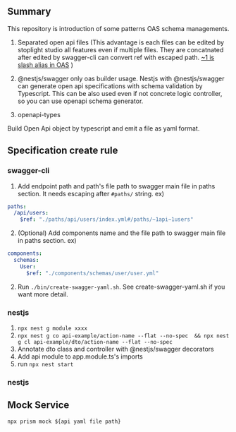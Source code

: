 ## Summary


This repository is introduction of some patterns OAS schema managements.

1. Separated open api files (This advantage is each files can be edited by stoplight studio all features even if multiple files. They are concatnated after edited by swagger-cli  can convert ref with escaped path. [~1 is slash alias in OAS](https://swagger.io/docs/specification/using-ref/) )

2. @nestjs/swagger only oas builder usage. Nestjs with @nestjs/swagger can generate open api specifications with schema validation by Typescript. This can be also used even if not concrete logic controller, so you can use openapi schema generator.

3. openapi-types

Build Open Api object by typescript and emit a file as yaml format.

## Specification create rule

### swagger-cli

1. Add endpoint path and path's file path to swagger main file in paths section. It needs escaping after `#paths/` string.
ex)
```yaml
paths:
  /api/users:
    $ref: "./paths/api/users/index.yml#/paths/~1api~1users"
```

2. (Optional) Add components name and the file path to swagger main file in paths section.
ex)
```yaml
components:
  schemas:
    User:
      $ref: "./components/schemas/user/user.yml"
```

2. Run `./bin/create-swagger-yaml.sh`. See create-swagger-yaml.sh if you want more detail.

### nestjs

1. `npx nest g module xxxx`
2. `npx nest g co api-example/action-name --flat --no-spec  && npx nest g cl api-example/dto/action-name --flat --no-spec `
3. Annotate dto class and controller with @nestjs/swagger decorators
4. Add api module to app.module.ts's imports
5. run `npx nest start`

### nestjs

## Mock Service

```shell
npx prism mock ${api yaml file path}
```
